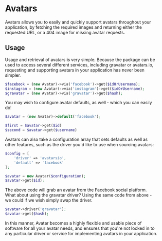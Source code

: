 # Avatars

Avatars allows you to easily and quickly support avatars throughout your application, by fetching
the required images and returning either the requested URL, or a 404 image for missing avatar requests. 

## Usage

Usage and retrieval of avatars is very simple. Because the package can be used to access several different
services, including gravatar or avatars.io, requesting and supporting avatars in your application has
never been simpler.

```php
$facebook = (new Avatar)->via('facebook')->get($idOrUsername);
$instagram = (new Avatar)->via('instagram')->get($idOrUsername);
$gravatar = (new Avatar)->via('gravatar')->get($hash);
 ```

You may wish to configure avatar defaults, as well - which you can easily do!

```php
$avatar = (new Avatar)->default('facebook');

$first = $avatar->get($id)
$second = $avatar->get($username)
```

Avatars can also take a configuration array that sets defaults as well as other features, such as the
driver you'd like to use when sourcing avatars:

```php
$config = [
    'driver' => 'avatarsio',
    'default' => 'facebook'
];

$avatar = new Avatar($configuration);
$avatar->get($id);
```

The above code will grab an avatar from the Facebook social platform. What about using the gravatar driver?
Using the same code from above - we could if we wish simply swap the driver.

```php
$avatar->driver('gravatar');
$avatar->get($hash);
```

In this manner, Avatar becomes a highly flexible and usable piece of software for all your avatar needs,
and ensures that you're not locked in to any particular driver or service for implementing avatars
in your application.
